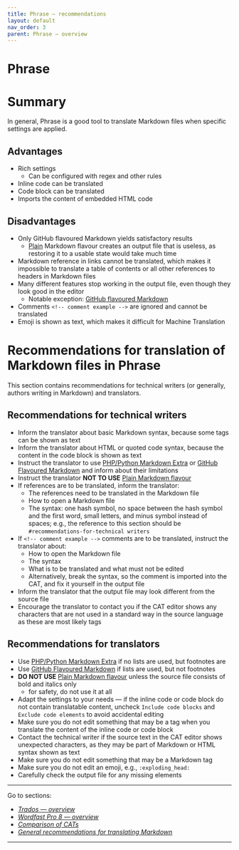 ```yaml
---
title: Phrase — recommendations
layout: default
nav_order: 3
parent: Phrase — overview
---
```

Phrase
===

# Summary

In general, Phrase is a good tool to translate Markdown files when specific settings are applied.

## Advantages

- Rich settings
	- Can be configured with regex and other rules
- Inline code can be translated
- Code block can be translated
- Imports the content of embedded HTML code

## Disadvantages

- Only GitHub flavoured Markdown yields satisfactory results
	- [Plain](phrase-02-results.md#settings-Plain) Markdown flavour creates an output file that is useless, as restoring it to a usable state would take much time
- Markdown reference in links cannot be translated, which makes it impossible to translate a table of contents or all other references to headers in Markdown files
- Many different features stop working in the output file, even though they look good in the editor
	- Notable exception: [GitHub flavoured Markdown](phrase-02-results.md#github-flavored-markdown)
- Comments `<!-- comment example -->` are ignored and cannot be translated
- Emoji is shown as text, which makes it difficult for Machine Translation

# Recommendations for translation of Markdown files in Phrase

This section contains recommendations for technical writers (or generally, authors writing in Markdown) and translators.

## Recommendations for technical writers

- Inform the translator about basic Markdown syntax, because some tags can be shown as text
- Inform the translator about HTML or quoted code syntax, because the content in the code block is shown as text
- Instruct the translator to use [PHP/Python Markdown Extra](phrase-02-results.md#php**&#47;**python-markdown-extra) or [GitHub Flavoured Markdown](phrase-02-results.md#GitHub-flavored-markdown) and inform about their limitations
- Instruct the translator **NOT TO USE** [Plain Markdown flavour](phrase-02-results.md#settings-Plain) 
- If references are to be translated, inform the translator:
	- The references need to be translated in the Markdown file
	- How to open a Markdown file
	- The syntax: one hash symbol, no space between the hash symbol and the first word, small letters, and minus symbol instead of spaces; e.g., the reference to this section should be `#recommendations-for-technical writers`
- If `<!-- comment example -->` comments are to be translated, instruct the translator about:
	- How to open the Markdown file
	- The syntax
	- What is to be translated and what must not be edited
	- Alternatively, break the syntax, so the comment is imported into the CAT, and fix it yourself in the output file
- Inform the translator that the output file may look different from the source file
- Encourage the translator to contact you if the CAT editor shows any characters that are not used in a standard way in the source language as these are most likely tags

## Recommendations for translators

- Use [PHP/Python Markdown Extra](phrase-02-results.md#php**&#47;**python-markdown-extra) if no lists are used, but footnotes are
- Use [GitHub Flavoured Markdown](phrase-02-results.md#GitHub-flavored-markdown) if lists are used, but not footnotes
- **DO NOT USE** [Plain Markdown flavour](phrase-02-results.md#settings-Plain) unless the source file consists of bold and italics only
	- for safety, do not use it at all
- Adapt the settings to your needs — if the inline code or code block do not contain translatable content, uncheck `Include code blocks` and `Exclude code elements` to avoid accidental editing
- Make sure you do not edit something that may be a tag when you translate the content of the inline code or code block
- Contact the technical writer if the source text in the CAT editor shows unexpected characters, as they may be part of Markdown or HTML syntax shown as text
- Make sure you do not edit something that may be a Markdown tag
- Make sure you do not edit an emoji, e.g., `:exploding_head:`
- Carefully check the output file for any missing elements

---

Go to sections:
- [*Trados — overview*](trados-00-overview)
- [*Wordfast Pro 8 — overview*](wordfast-00-overview)
- [*Comparison of CATs*](top-comparison)
- [*General recommendations for translating Markdown*](top-general-rec)

---